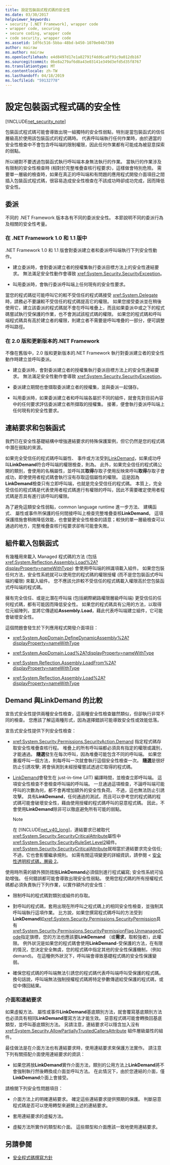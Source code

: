 ```yaml
---
title: 設定包裝函式程式碼的安全性
ms.date: 03/30/2017
helpviewer_keywords:
- security [.NET Framework], wrapper code
- wrapper code, securing
- secure coding, wrapper code
- code security, wrapper code
ms.assetid: 1df6c516-5bba-48bd-b450-1070e04b7389
author: mairaw
ms.author: mairaw
ms.openlocfilehash: e4d8497d17e1a82791f4dd6ca8f91c9a012db167
ms.sourcegitcommit: 0be8a279af6d8a43e03141e349d3efd5d35f8767
ms.translationtype: MT
ms.contentlocale: zh-TW
ms.lasthandoff: 04/18/2019
ms.locfileid: "59132778"
---
```

# <a name="securing-wrapper-code"></a>設定包裝函式程式碼的安全性
[!INCLUDE[net_security_note](../../../includes/net-security-note-md.md)]  
  
 包裝函式程式碼可能會導致出現一組獨特的安全性弱點，特別是當包裝函式的信任層級高於使用該包裝函式的程式碼時。 代表呼叫端執行任何作業時，由於適當的安全性檢查中不會包含呼叫端的限制權限，因此任何作業都有可能成為被惡意探索的弱點。  
  
 所以絕對不要透過包裝函式執行呼叫端本身無法執行的作業。 當執行的作業涉及有限制的安全性檢查時 (相對於完整堆疊查核行程要求)，這樣做會特別危險。 需要單一層級的檢查時，如果在真正的呼叫端和有問題的應用程式開發介面項目之間插入包裝函式程式碼，很容易造成安全性檢查在不該成功時卻成功完成，因而降低安全性。  
  
## <a name="delegates"></a>委派  
 不同的 .NET Framework 版本各有不同的委派安全性。  本節說明不同的委派行為及相關的安全性考量。  
  
### <a name="in-version-10-and-11-of-the-net-framework"></a>在 .NET Framework 1.0 和 1.1 版中  
 .NET Framework 1.0 和 1.1 版會對委派建立者和委派呼叫端執行下列安全性動作。  
  
-   建立委派時，會對委派建立者的授權集執行委派目標方法上的安全性連結要求。  無法滿足安全性動作會導致 <xref:System.Security.SecurityException>。  
  
-   叫用委派時，會執行委派呼叫端上任何現有的安全性要求。  
  
 當您的程式碼從可能呼叫它的較不受信任的程式碼接受 <xref:System.Delegate> 時，請務必不要讓較不受信任的程式碼提高它的權限。 如果您接受委派並在稍後使用它，建立該委派的程式碼就不會在呼叫堆疊上，而且如果委派中或之下的程式碼嘗試執行受保護的作業，也不會測試該程式碼的權限。 如果您的程式碼和呼叫端程式碼具有高於建立者的權限，則建立者不需要是呼叫堆疊的一部分，便可調整呼叫路徑。  
  
### <a name="in-version-20-and-later-versions-of-the-net-framework"></a>在 2.0 版和更新版本的.NET Framework  
 不像在舊版中，2.0 版和更新版本的.NET Framework 執行對委派建立者的安全性動作時建立並呼叫委派。  
  
-   建立委派時，會對委派建立者的授權集執行委派目標方法上的安全性連結要求。  無法滿足安全性動作會導致 <xref:System.Security.SecurityException>。  
  
-   委派建立期間也會擷取委派建立者的授權集，並與委派一起儲存。  
  
-   叫用委派時，如果委派建立者和呼叫端各屬於不同的組件，就會先對目前內容中的任何要求評估委派建立者所擷取的授權集。  接著，便會執行委派呼叫端上任何現有的安全性要求。  
  
## <a name="link-demands-and-wrappers"></a>連結要求和包裝函式  
 我們已在安全性基礎結構中增強連結要求的特殊保護案例，但它仍然是您的程式碼中潛在弱點的來源。  
  
 如果完全受信任的程式碼呼叫屬性、 事件或方法受到[LinkDemand](../../../docs/framework/misc/link-demands.md)，如果成功呼叫**LinkDemand**符合呼叫端的權限檢查，則為。 此外，如果完全信任的程式碼公開的類別，會使用的名稱屬性，並呼叫其**取得**存取子使用反映來呼叫**取得**存取子會成功，即使使用者程式碼會執行沒有存取這個屬性的權限。 這是因為**LinkDemand**檢查只有立即呼叫端，也就是完全受信任的程式碼。 本質上，完全受信任的程式碼是代表使用者程式碼進行有權限的呼叫，因此不需要確定使用者程式碼是否具有進行該呼叫的權限。  
  
 為了避免這類安全性弱點，common language runtime 進一步方法、 建構函式、 屬性或事件所保護的任何間接呼叫上檢查完整堆疊查核**LinkDemand**。 這項保護措施會稍微降低效能，也會變更安全性檢查的語意；較快的單一層級檢查可以通過的地方，完整堆疊查核行程要求卻有可能會失敗。  
  
## <a name="assembly-loading-wrappers"></a>組件載入包裝函式  
 有幾種用來載入 Managed 程式碼的方法 (包括 <xref:System.Reflection.Assembly.Load%2A?displayProperty=nameWithType>) 會使用呼叫端的辨識項載入組件。 如果您包裝任何方法，安全性系統就可以使用您的程式碼的權限授權 (而不是您包裝函式呼叫端的權限) 來載入組件。 您不應該允許較不受信任的程式碼載入權限高於您包裝函式呼叫端的程式碼。  
  
 擁有完全信任、或是比潛在呼叫端 (包括網際網路權限層級呼叫端) 更受信任的任何程式碼，都有可能因而降低安全性。 如果您的程式碼具有公用的方法，以取得位元組陣列，並將它傳遞給**Assembly.Load**，藉此代表呼叫端建立組件，它可能會破壞安全性。  
  
 這個問題會發生於下列應用程式開發介面項目：  
  
-   <xref:System.AppDomain.DefineDynamicAssembly%2A?displayProperty=nameWithType>  
  
-   <xref:System.AppDomain.Load%2A?displayProperty=nameWithType>  
  
-   <xref:System.Reflection.Assembly.LoadFrom%2A?displayProperty=nameWithType>  
  
-   <xref:System.Reflection.Assembly.Load%2A?displayProperty=nameWithType>  
  
## <a name="demand-vs-linkdemand"></a>Demand 與LinkDemand 的比較  
 宣告式安全性提供兩種安全性檢查，這兩種安全性檢查雖然類似，但卻執行非常不同的檢查。 您應該了解這兩種形式，因為選擇錯誤可能導致安全性或效能低落。  
  
 宣告式安全性提供下列安全性檢查：  
  
-   <xref:System.Security.Permissions.SecurityAction.Demand> 指定程式碼存取安全性堆疊查核行程。 堆疊上的所有呼叫端都必須具有指定的權限或識別，才能通過。 **隨選**發生在每次呼叫，因為堆疊可能包含不同的呼叫端。 如果您重複呼叫一個方法，則每呼叫一次就會執行這個安全性檢查一次。 **隨選**是很好防止引誘攻擊; 將會偵測到未經授權嘗試透過它取得的程式碼。  
  
-   [LinkDemand](../../../docs/framework/misc/link-demands.md)會發生在 just-in-time (JIT) 編譯時間，並檢查立即呼叫端。 這項安全性檢查不會檢查呼叫端的呼叫端。 一旦通過這項檢查，不論呼叫端可能呼叫的次數為何，都不會再增加額外的安全性負荷。 不過，這也無法防止引誘攻擊。 具有**LinkDemand**，任何通過的測試，而且可以參考您的程式碼的程式碼可能會破壞安全性，藉由使用授權的程式碼呼叫的惡意程式碼。 因此，不會使用**LinkDemand**除非可以徹底避免所有可能的弱點。  
  
    > [!NOTE]
    >  在  [!INCLUDE[net_v40_long](../../../includes/net-v40-long-md.md)]，連結要求已被取代<xref:System.Security.SecurityCriticalAttribute>屬性中<xref:System.Security.SecurityRuleSet.Level2>組件。 <xref:System.Security.SecurityCriticalAttribute>就相當於連結要求完全信任; 不過，它也會影響繼承規則。 如需有關這項變更的詳細資訊，請參閱 <<c0> [ 安全性透明程式碼，層級 2](../../../docs/framework/misc/security-transparent-code-level-2.md)。  
  
 使用時所需的額外預防措施**LinkDemand**必須個別進行程式編寫; 安全性系統可協助增強。 任何錯誤都可能會導致出現安全性弱點。 使用您程式碼的所有授權程式碼都必須負責執行下列作業，以實作額外的安全性：  
  
-   限制呼叫的程式碼對類別或組件的存取。  
  
-   對呼叫的程式碼，套用出現在所呼叫之程式碼上的相同安全性檢查，並強制其呼叫端執行這項作業。 比方說，如果您撰寫程式碼呼叫的方法受到**LinkDemand**如<xref:System.Security.Permissions.SecurityPermission>具有<xref:System.Security.Permissions.SecurityPermissionFlag.UnmanagedCode>指定旗標，您的方法也應該要**LinkDemand** （或**需求**，取較強者)，此權限。 例外狀況是如果您的程式碼會使用**LinkDemand**-受保護的方法，在有限的情況，您決定安全無虞，您的程式碼中指定其他的安全性保護機制，（例如 demand)。 在這種例外狀況下，呼叫端會導致基礎程式碼的安全性保護變弱。  
  
-   確保您程式碼的呼叫端無法引誘您的程式碼代表呼叫端呼叫受保護的程式碼。 換句話說，呼叫端無法強制授權程式碼將特定參數傳遞給受保護的程式碼，或從中傳回結果。  
  
### <a name="interfaces-and-link-demands"></a>介面和連結要求  
 如果虛擬方法、 屬性或事件**LinkDemand**基底類別方法，就會覆寫基底類別方法也必須具有相同**LinkDemand**覆寫方法才能生效。 惡意程式碼可能會轉換回基底類型，並呼叫基底類別方法。 另請注意，連結要求可以隱含加入沒有 <xref:System.Security.AllowPartiallyTrustedCallersAttribute> 組件層級屬性的組件。  
  
 最佳做法是在介面方法也有連結要求時，使用連結要求來保護方法實作。 請注意下列有關搭配介面使用連結要求的資訊：  
  
-   如果您將放**LinkDemand**實作介面方法，類別的公用方法上**LinkDemand**將不會強制執行然後轉換成介面並呼叫方法。 在此情況下，由於您連結的介面，僅**LinkDemand**介面上會接受。  
  
 請檢閱下列安全性問題項目：  
  
-   介面方法上的明確連結要求。 確定這些連結要求提供預期的保護。 判斷惡意程式碼是否可以使用轉型來避開上述的連結要求。  
  
-   套用連結要求的虛擬方法。  
  
-   虛擬方法所實作的類型和介面。 這些類型和介面應該一致地使用連結要求。  
  
## <a name="see-also"></a>另請參閱

- [安全程式碼撰寫方針](../../../docs/standard/security/secure-coding-guidelines.md)
